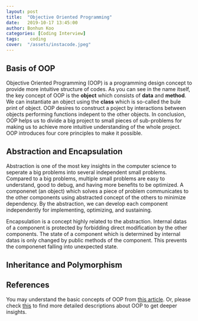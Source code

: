 ```yaml
---
layout: post
title:  "Objective Oriented Programming"
date:   2019-10-17 13:45:00
author: Bonhun Koo
categories: [Coding Interview]
tags:    coding
cover:  "/assets/instacode.jpeg"
---
```


## Basis of OOP
Objective Oriented Programming (OOP) is a programming design concept to provide more intuitive structure of codes.
As you can see in the name itself, the key concept of OOP is the <b>object</b> which consists of <b>data</b> and <b>method</b>.
We can instantiate an object using the <b>class</b> which is so-called the bule print of object.
OOP desires to construct a poject by interactions between objects performing functions indepent to the other objects.
In conclusion, OOP helps us to divide a big project to small pieces of sub-problems for making us to achieve more intuitive understanding of the whole project.
OOP introduces four core principles to make it possible.

## Abstraction and Encapsulation
Abstraction is one of the most key insights in the computer science to seperate a big problems into several independent small problems.
Compared to a big problems, multiple small problems are easy to understand, good to debug, and having more benefits to be optimized.
A componenet (an object) which solves a piece of problem communicates to the other components using abstracted concept of the others to minimize dependency.
By the abstraction, we can develop each component independently for implementing, optimizing, and sustaining.

Encapsulation is a concept highly related to the abstraction.
Internal datas of a component is protected by forbidding direct modification by the other components.
The state of a component which is determined by internal datas is only changed by public methods of the component.
This prevents the componenet falling into unexpected state.

## Inheritance and Polymorphism

## References
You may understand the basic concepts of OOP from [this article][oop_easy].
Or, please check [this][oop_detail] to find more detailed descriptions about OOP to get deeper insights.

[oop_easy]: https://www.freecodecamp.org/news/object-oriented-programming-concepts-21bb035f7260
[oop_detail]: https://medium.com/from-the-scratch/oop-everything-you-need-to-know-about-object-oriented-programming-aee3c18e281b

